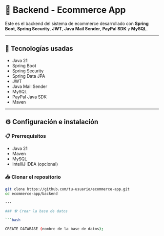 # 🧠 Backend - Ecommerce App

Este es el backend del sistema de ecommerce desarrollado con **Spring Boot**, **Spring Security**, **JWT**, **Java Mail Sender**, **PayPal SDK** y **MySQL**.

---

## 🚀 Tecnologías usadas

- Java 21  
- Spring Boot  
- Spring Security  
- Spring Data JPA  
- JWT  
- Java Mail Sender  
- MySQL  
- PayPal Java SDK  
- Maven  

---

## ⚙️ Configuración e instalación

### 📋 Prerrequisitos

- Java 21  
- Maven  
- MySQL  
- IntelliJ IDEA (opcional)  

### 📥 Clonar el repositorio

```bash
git clone https://github.com/tu-usuario/ecommerce-app.git
cd ecommerce-app/backend

---

### 🛠️ Crear la base de datos

```bash

CREATE DATABASE (nombre de la base de datos);
